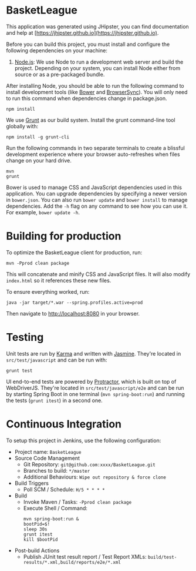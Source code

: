 # BasketLeague

This application was generated using JHipster, you can find documentation and help at [https://jhipster.github.io](https://jhipster.github.io).

Before you can build this project, you must install and configure the following dependencies on your machine:

1. [Node.js][]: We use Node to run a development web server and build the project.
   Depending on your system, you can install Node either from source or as a pre-packaged bundle.

After installing Node, you should be able to run the following command to install development tools (like
[Bower][] and [BrowserSync][]). You will only need to run this command when dependencies change in package.json.

    npm install

We use [Grunt][] as our build system. Install the grunt command-line tool globally with:

    npm install -g grunt-cli

Run the following commands in two separate terminals to create a blissful development experience where your browser
auto-refreshes when files change on your hard drive.

    mvn
    grunt

Bower is used to manage CSS and JavaScript dependencies used in this application. You can upgrade dependencies by
specifying a newer version in `bower.json`. You can also run `bower update` and `bower install` to manage dependencies.
Add the `-h` flag on any command to see how you can use it. For example, `bower update -h`.

# Building for production

To optimize the BasketLeague client for production, run:

    mvn -Pprod clean package

This will concatenate and minify CSS and JavaScript files. It will also modify `index.html` so it references
these new files.

To ensure everything worked, run:

    java -jar target/*.war --spring.profiles.active=prod

Then navigate to [http://localhost:8080](http://localhost:8080) in your browser.

# Testing

Unit tests are run by [Karma][] and written with [Jasmine][]. They're located in `src/test/javascript` and can be run with:

    grunt test
    
UI end-to-end tests are powered by [Protractor][], which is built on top of WebDriverJS. They're located in `src/test/javascript/e2e` 
and can be run by starting Spring Boot in one terminal (`mvn spring-boot:run`) and running the tests (`grunt itest`) in a second one.

# Continuous Integration

To setup this project in Jenkins, use the following configuration:

* Project name: `BasketLeague`
* Source Code Management
    * Git Repository: `git@github.com:xxxx/BasketLeague.git`
    * Branches to build: `*/master`
    * Additional Behaviours: `Wipe out repository & force clone`
* Build Triggers
    * Poll SCM / Schedule: `H/5 * * * *`
* Build
    * Invoke Maven / Tasks: `-Pprod clean package`
    * Execute Shell / Command:
        ````
        mvn spring-boot:run &
        bootPid=$!
        sleep 30s
        grunt itest
        kill $bootPid
        ````
* Post-build Actions
    * Publish JUnit test result report / Test Report XMLs: `build/test-results/*.xml,build/reports/e2e/*.xml`

[JHipster]: https://jhipster.github.io/
[Node.js]: https://nodejs.org/
[Bower]: http://bower.io/
[Grunt]: http://gruntjs.com/
[BrowserSync]: http://www.browsersync.io/
[Karma]: http://karma-runner.github.io/
[Jasmine]: http://jasmine.github.io/2.0/introduction.html
[Protractor]: https://angular.github.io/protractor/
